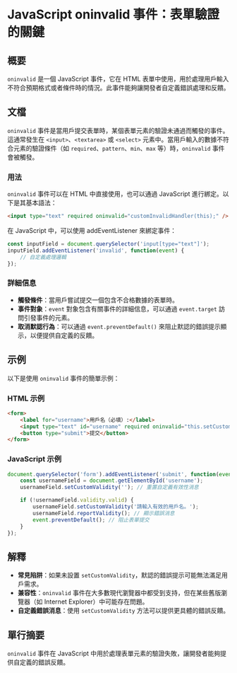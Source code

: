 <!--
Meta Description: # JavaScript oninvalid 事件：表單驗證的關鍵 ## 概要 `oninvalid` 是一個 JavaScript 事件，它在 HTML 表單中使用，用於處理用戶輸入不符合預期格式或者條件時的情況。此事件能夠讓開發者自定義錯誤處理和反饋。 ## 文檔 `oninvalid` 事件是...
Meta Keywords: oninvalid, javascript, event, html, setcustomvalidity
-->

# JavaScript oninvalid 事件：表單驗證的關鍵

## 概要
`oninvalid` 是一個 JavaScript 事件，它在 HTML 表單中使用，用於處理用戶輸入不符合預期格式或者條件時的情況。此事件能夠讓開發者自定義錯誤處理和反饋。

## 文檔
`oninvalid` 事件是當用戶提交表單時，某個表單元素的驗證未通過而觸發的事件。這通常發生在 `<input>`、`<textarea>` 或 `<select>` 元素中。當用戶輸入的數據不符合元素的驗證條件（如 `required`、`pattern`、`min`、`max` 等）時，`oninvalid` 事件會被觸發。

### 用法
`oninvalid` 事件可以在 HTML 中直接使用，也可以通過 JavaScript 進行綁定。以下是其基本語法：

```html
<input type="text" required oninvalid="customInvalidHandler(this);" />
```

在 JavaScript 中，可以使用 addEventListener 來綁定事件：

```javascript
const inputField = document.querySelector('input[type="text"]');
inputField.addEventListener('invalid', function(event) {
    // 自定義處理邏輯
});
```

### 詳細信息
- **觸發條件**：當用戶嘗試提交一個包含不合格數據的表單時。
- **事件對象**：`event` 對象包含有關事件的詳細信息，可以通過 `event.target` 訪問引發事件的元素。
- **取消默認行為**：可以通過 `event.preventDefault()` 來阻止默認的錯誤提示顯示，以便提供自定義的反饋。

## 示例
以下是使用 `oninvalid` 事件的簡單示例：

### HTML 示例
```html
<form>
    <label for="username">用戶名（必填）:</label>
    <input type="text" id="username" required oninvalid="this.setCustomValidity('請輸入用戶名');" />
    <button type="submit">提交</button>
</form>
```

### JavaScript 示例
```javascript
document.querySelector('form').addEventListener('submit', function(event) {
    const usernameField = document.getElementById('username');
    usernameField.setCustomValidity(''); // 重置自定義有效性消息

    if (!usernameField.validity.valid) {
        usernameField.setCustomValidity('請輸入有效的用戶名。');
        usernameField.reportValidity(); // 顯示錯誤消息
        event.preventDefault(); // 阻止表單提交
    }
});
```

## 解釋
- **常見陷阱**：如果未設置 `setCustomValidity`，默認的錯誤提示可能無法滿足用戶需求。
- **兼容性**：`oninvalid` 事件在大多數現代瀏覽器中都受到支持，但在某些舊版瀏覽器（如 Internet Explorer）中可能存在問題。
- **自定義錯誤消息**：使用 `setCustomValidity` 方法可以提供更具體的錯誤反饋。

## 單行摘要
`oninvalid` 事件在 JavaScript 中用於處理表單元素的驗證失敗，讓開發者能夠提供自定義的錯誤反饋。